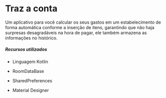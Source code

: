 # Traz a conta

Um  aplicativo para você calcular os seus gastos em um estabelecimento de forma automática conforme a inserção de itens, garantindo que não haja surpresas desagradáveis na hora de pagar, ele também armazena as informações no histórico.

##### Recursos utilizados

* Linguagem Kotlin

* RoomDataBase

* SharedPreferences

* Material Designer

  

  

  

